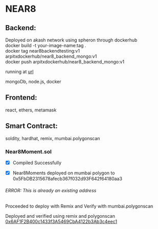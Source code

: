 # NEAR8

## Backend:

Deployed on akash network using spheron through dockerhub  
docker build -t your-image-name:tag .  
docker tag near8backendtesting:v1 arpitxdockerhub/near8_backend_mongo:v1  
docker push arpitxdockerhub/near8_backend_mongo:v1

running at [url](http://provider.bdl.computer:32245/)

mongoDb, node.js, docker

## Frontend:

react, ethers, metamask

## Smart Contract:

soldity, hardhat, remix, mumbai.polygonscan

### Near8Moment.sol

- [x] Compiled Successfully

- [x] Near8Moments deployed on mumbai polygon to 0x5FbDB2315678afecb367f032d93F642f64180aa3

###### ERROR: This is already an existing address

Proceeded to deploy with Remix and Verify with mumbai.polygonscan

Deployed and verified using remix and polygonscan [0x6AF1F2B400c1433f3A5469CbA4122b3Ab3c4eec1](https://mumbai.polygonscan.com/address/0x6AF1F2B400c1433f3A5469CbA4122b3Ab3c4eec1#code)
